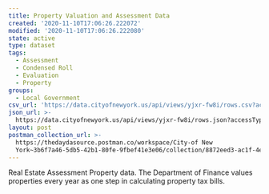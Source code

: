 ```yaml
---
title: Property Valuation and Assessment Data
created: '2020-11-10T17:06:26.222072'
modified: '2020-11-10T17:06:26.222080'
state: active
type: dataset
tags:
  - Assessment
  - Condensed Roll
  - Evaluation
  - Property
groups:
  - Local Government
csv_url: 'https://data.cityofnewyork.us/api/views/yjxr-fw8i/rows.csv?accessType=DOWNLOAD'
json_url: >-
  https://data.cityofnewyork.us/api/views/yjxr-fw8i/rows.json?accessType=DOWNLOAD
layout: post
postman_collection_url: >-
  https://thedaydasource.postman.co/workspace/City-of New
  York~3b6f7a46-5db5-42b1-80fe-9fbef41e3e06/collection/8872eed3-ac1f-4e15-84c2-5b89bb9017dd
---
```

Real Estate Assessment Property data.
The Department of Finance values properties every year as one step in calculating property tax bills.
